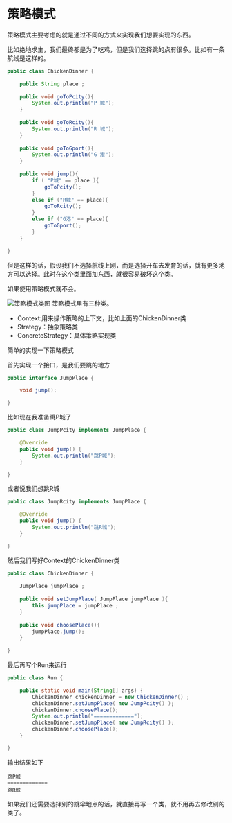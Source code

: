 # 策略模式
策略模式主要考虑的就是通过不同的方式来实现我们想要实现的东西。

比如绝地求生，我们最终都是为了吃鸡，但是我们选择跳的点有很多。比如有一条航线是这样的。
```java
public class ChickenDinner {

    public String place ;
    
    public void goToPcity(){
        System.out.println("P 城");
    }
    
    public void goToRcity(){
        System.out.println("R 城");
    }
    
    public void goToGport(){
        System.out.println("G 港");
    }
    
    public void jump(){
        if ( "P城" == place ){
            goToPcity();
        }
        else if ("R城" == place){
            goToRcity();
        }
        else if ("G港" == place){
            goToGport();
        }
    }

}

```
但是这样的话，假设我们不选择航线上刚，而是选择开车去发育的话，就有更多地方可以选择。此时在这个类里面加东西，就很容易破坏这个类。

如果使用策略模式就不会。

![策略模式类图](https://raw.githubusercontent.com/InnoFang/DesignPatterns/master/uml/strategy.png)
策略模式里有三种类。

* Context:用来操作策略的上下文，比如上面的ChickenDinner类
* Strategy：抽象策略类
* ConcreteStrategy：具体策略实现类

简单的实现一下策略模式

首先实现一个接口，是我们要跳的地方
```java
public interface JumpPlace {

    void jump();

}
```
比如现在我准备跳P城了
```java
public class JumpPcity implements JumpPlace {

    @Override
    public void jump() {
        System.out.println("跳P城");
    }

}
```
或者说我们想跳R城
```java
public class JumpRcity implements JumpPlace {

    @Override
    public void jump() {
        System.out.println("跳R城");
    }

}
```
然后我们写好Context的ChickenDinner类
```java
public class ChickenDinner {
    
    JumpPlace jumpPlace ;
    
    public void setJumpPlace( JumpPlace jumpPlace ){
        this.jumpPlace = jumpPlace ;
    }
    
    public void choosePlace(){
        jumpPlace.jump();
    }
    
}
```
最后再写个Run来运行
```java
public class Run {

    public static void main(String[] args) {
        ChickenDinner chickenDinner = new ChickenDinner() ;
        chickenDinner.setJumpPlace( new JumpPcity() );
        chickenDinner.choosePlace();
        System.out.println("=============");
        chickenDinner.setJumpPlace( new JumpRcity() );
        chickenDinner.choosePlace();
    }

}
```
输出结果如下
```
跳P城
=============
跳R城
```
如果我们还需要选择别的跳伞地点的话，就直接再写一个类，就不用再去修改别的类了。